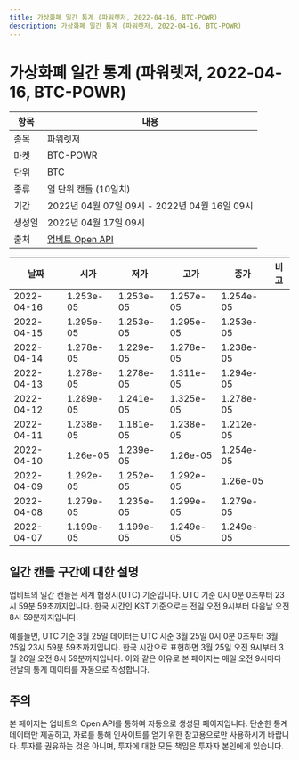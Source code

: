 ```yaml
---
title: 가상화폐 일간 통계 (파워렛저, 2022-04-16, BTC-POWR)
description: 가상화폐 일간 통계 (파워렛저, 2022-04-16, BTC-POWR)
---
```



가상화폐 일간 통계 (파워렛저, 2022-04-16, BTC-POWR)
===

|항목|내용|
|--|--|
|종목|파워렛저|
|마켓|BTC-POWR|
|단위|BTC|
|종류|일 단위 캔들 (10일치)|
|기간|2022년 04월 07일 09시 - 2022년 04월 16일 09시|
|생성일|2022년 04월 17일 09시|
|출처|[업비트 Open API](https://docs.upbit.com)|


|날짜|시가|저가|고가|종가|비고|
|--|--|--|--|--|--|
|2022-04-16|1.253e-05|1.253e-05|1.257e-05|1.254e-05|    |
|2022-04-15|1.295e-05|1.253e-05|1.295e-05|1.253e-05|    |
|2022-04-14|1.278e-05|1.229e-05|1.278e-05|1.238e-05|    |
|2022-04-13|1.278e-05|1.278e-05|1.311e-05|1.294e-05|    |
|2022-04-12|1.289e-05|1.241e-05|1.325e-05|1.278e-05|    |
|2022-04-11|1.238e-05|1.181e-05|1.238e-05|1.212e-05|    |
|2022-04-10|1.26e-05|1.239e-05|1.26e-05|1.254e-05|    |
|2022-04-09|1.292e-05|1.252e-05|1.292e-05|1.26e-05|    |
|2022-04-08|1.279e-05|1.235e-05|1.299e-05|1.279e-05|    |
|2022-04-07|1.199e-05|1.199e-05|1.249e-05|1.249e-05|    |


일간 캔들 구간에 대한 설명
---


업비트의 일간 캔들은 세계 협정시(UTC) 기준입니다. 
UTC 기준 0시 0분 0초부터 23시 59분 59초까지입니다. 
한국 시간인 KST 기준으로는 전일 오전 9시부터 다음날 오전 8시 59분까지입니다. 


예를들면, UTC 기준 3월 25일 데이터는 UTC 시준 3월 25일 0시 0분 0초부터 3월 25일 23시 59분 59초까지입니다. 
한국 시간으로 표현하면 3월 25일 오전 9시부터 3월 26일 오전 8시 59분까지입니다. 
이와 같은 이유로 본 페이지는 매일 오전 9시마다 전날의 통계 데이터를 자동으로 작성합니다. 


주의
---


본 페이지는 업비트의 Open API를 통하여 자동으로 생성된 페이지입니다. 
단순한 통계 데이터만 제공하고, 자료를 통해 인사이트를 얻기 위한 참고용으로만 사용하시기 바랍니다. 
투자를 권유하는 것은 아니며, 투자에 대한 모든 책임은 투자자 본인에게 있습니다. 
